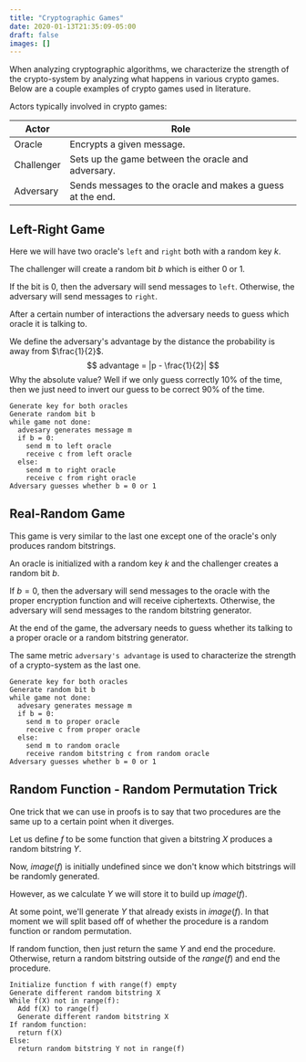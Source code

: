 ```yaml
---
title: "Cryptographic Games"
date: 2020-01-13T21:35:09-05:00
draft: false
images: []
---
```


When analyzing cryptographic algorithms, we characterize the strength of the crypto-system by analyzing what happens in various crypto games. Below are a couple examples of crypto games used in literature.

Actors typically involved in crypto games:

| Actor      | Role                                                       |
| ---------- | ---------------------------------------------------------- |
| Oracle     | Encrypts a given message.                                  |
| Challenger | Sets up the game between the oracle and adversary.         |
| Adversary  | Sends messages to the oracle and makes a guess at the end. |



## Left-Right Game

Here we will have two oracle's `left` and `right` both with a random key $k$.

The challenger will create a random bit $b$ which is either $0$ or $1$.

If the bit is $0$, then the adversary will send messages to `left`. Otherwise, the adversary will send messages to `right`.

After a certain number of interactions the adversary needs to guess which oracle it is talking to.

We define the adversary's advantage by the distance the probability is away from $\frac{1}{2}$.
$$
advantage = |p - \frac{1}{2}|
$$
Why the absolute value? Well if we only guess correctly $10\%$ of the time, then we just need to invert our guess to be correct $90\%$ of the time.

```
Generate key for both oracles
Generate random bit b
while game not done:
  advesary generates message m
  if b = 0:
    send m to left oracle
    receive c from left oracle
  else:
    send m to right oracle
    receive c from right oracle
Adversary guesses whether b = 0 or 1
```

## Real-Random Game

This game is very similar to the last one except one of the oracle's only produces random bitstrings.

An oracle is initialized with a random key $k$ and the challenger creates a random bit $b$.

If $b = 0$, then the adversary will send messages to the oracle with the proper encryption function and will receive ciphertexts. Otherwise, the adversary will send messages to the random bitstring generator.

At the end of the game, the adversary needs to guess whether its talking to a proper oracle or a random bitstring generator.

The same metric `adversary's advantage` is used to characterize the strength of a crypto-system as the last one.

```
Generate key for both oracles
Generate random bit b
while game not done:
  advesary generates message m
  if b = 0:
    send m to proper oracle
    receive c from proper oracle
  else:
    send m to random oracle
    receive random bitstring c from random oracle
Adversary guesses whether b = 0 or 1
```

## Random Function - Random Permutation Trick

One trick that we can use in proofs is to say that two procedures are the same up to a certain point when it diverges.

Let us define $f$ to be some function that given a bitstring $X$ produces a random bitstring $Y$.

Now, $image(f)$ is initially undefined since we don't know which bitstrings will be randomly generated.

However, as we calculate $Y$ we will store it to build up $image(f)$.

At some point, we'll generate $Y$ that already exists in $image(f)$. In that moment we will split based off of whether the procedure is a random function or random permutation.

If random function, then just return the same $Y$ and end the procedure. Otherwise, return a random bitstring outside of the $range(f)$ and end the procedure.

```
Initialize function f with range(f) empty
Generate different random bitstring X
While f(X) not in range(f):
  Add f(X) to range(f)
  Generate different random bitstring X
If random function:
  return f(X)
Else:
  return random bitstring Y not in range(f)
```

